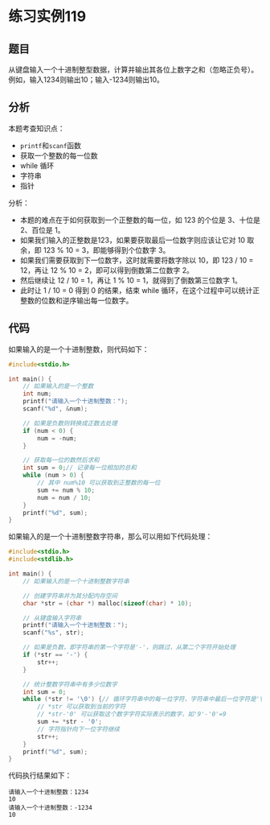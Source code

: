 # 练习实例119

## 题目
从键盘输入一个十进制整型数据，计算并输出其各位上数字之和（忽略正负号）。例如，输入1234则输出10；输入-1234则输出10。



## 分析

本题考查知识点：
- `printf`和`scanf`函数
- 获取一个整数的每一位数
- while 循环
- 字符串
- 指针

分析：
- 本题的难点在于如何获取到一个正整数的每一位，如 123 的个位是 3、十位是 2、百位是 1。
- 如果我们输入的正整数是123，如果要获取最后一位数字则应该让它对 10 取余，即 123 % 10 = 3，即能够得到个位数字 3。
- 如果我们需要获取到下一位数字，这时就需要将数字除以 10，即 123 / 10 = 12，再让 12 % 10 = 2，即可以得到倒数第二位数字 2。
- 然后继续让 12 / 10 = 1，再让 1 % 10 = 1，就得到了倒数第三位数字 1。
- 此时让 1 / 10 = 0 得到 0 的结果，结束 while 循环，在这个过程中可以统计正整数的位数和逆序输出每一位数字。


## 代码

如果输入的是一个十进制整数，则代码如下：

```c
#include<stdio.h>

int main() {
    // 如果输入的是一个整数
    int num;
    printf("请输入一个十进制整数：");
    scanf("%d", &num);

    // 如果是负数则转换成正数去处理
    if (num < 0) {
        num = -num;
    }

    // 获取每一位的数然后求和
    int sum = 0;// 记录每一位相加的总和
    while (num > 0) {
        // 其中 num%10 可以获取到正整数的每一位
        sum += num % 10;
        num = num / 10;
    }
    printf("%d", sum);
}
```

如果输入的是一个十进制整数字符串，那么可以用如下代码处理：
```c
#include<stdio.h>
#include<stdlib.h>

int main() {
    // 如果输入的是一个十进制整数字符串

    // 创建字符串并为其分配内存空间
    char *str = (char *) malloc(sizeof(char) * 10);

    // 从键盘输入字符串
    printf("请输入一个十进制整数：");
    scanf("%s", str);

    // 如果是负数，即字符串的第一个字符是'-'，则跳过，从第二个字符开始处理
    if (*str == '-') {
        str++;
    }

    // 统计整数字符串中有多少位数字
    int sum = 0;
    while (*str != '\0') {// 循环字符串中的每一位字符，字符串中最后一位字符是'\0'，结束循环
        // *str 可以获取到当前的字符
        // *str-'0' 可以获取这个数字字符实际表示的数字，如'9'-'0'=9
        sum += *str - '0';
        // 字符指针向下一位字符继续
        str++;
    }
    printf("%d", sum);
}
```

代码执行结果如下：

```text
请输入一个十进制整数：1234
10
请输入一个十进制整数：-1234
10
```